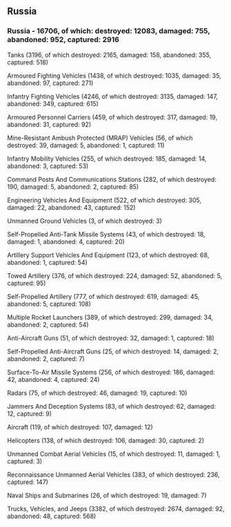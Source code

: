 
 
 ## Russia
 
 ### Russia - 16706, of which: destroyed: 12083, damaged: 755, abandoned: 952, captured: 2916

 

 

 Tanks (3196, of which destroyed: 2165, damaged: 158, abandoned: 355, captured: 518)

 Armoured Fighting Vehicles (1438, of which destroyed: 1035, damaged: 35, abandoned: 97, captured: 271)

 Infantry Fighting Vehicles (4246, of which destroyed: 3135, damaged: 147, abandoned: 349, captured: 615)

 Armoured Personnel Carriers (459, of which destroyed: 317, damaged: 19, abandoned: 31, captured: 92)

 Mine-Resistant Ambush Protected (MRAP) Vehicles (56, of which destroyed: 39, damaged: 5, abandoned: 1, captured: 11)

 Infantry Mobility Vehicles (255, of which destroyed: 185, damaged: 14, abandoned: 3, captured: 53)

 Command Posts And Communications Stations (282, of which destroyed: 190, damaged: 5, abandoned: 2, captured: 85)

 Engineering Vehicles And Equipment (522, of which destroyed: 305, damaged: 22, abandoned: 43, captured: 152)

 Unmanned Ground Vehicles (3, of which destroyed: 3)

 Self-Propelled Anti-Tank Missile Systems (43, of which destroyed: 18, damaged: 1, abandoned: 4, captured: 20)

 Artillery Support Vehicles And Equipment (123, of which destroyed: 68, abandoned: 1, captured: 54)

 Towed Artillery (376, of which destroyed: 224, damaged: 52, abandoned: 5, captured: 95)

 Self-Propelled Artillery (777, of which destroyed: 619, damaged: 45, abandoned: 5, captured: 108)

 Multiple Rocket Launchers (389, of which destroyed: 299, damaged: 34, abandoned: 2, captured: 54)

 Anti-Aircraft Guns (51, of which destroyed: 32, damaged: 1, captured: 18)

 Self-Propelled Anti-Aircraft Guns (25, of which destroyed: 14, damaged: 2, abandoned: 2, captured: 7)

 Surface-To-Air Missile Systems (256, of which destroyed: 186, damaged: 42, abandoned: 4, captured: 24)

 Radars (75, of which destroyed: 46, damaged: 19, captured: 10)

 Jammers And Deception Systems (83, of which destroyed: 62, damaged: 12, captured: 9)

 Aircraft (119, of which destroyed: 107, damaged: 12)

 Helicopters (138, of which destroyed: 106, damaged: 30, captured: 2)

 Unmanned Combat Aerial Vehicles (15, of which destroyed: 11, damaged: 1, captured: 3)

 Reconnaissance Unmanned Aerial Vehicles (383, of which destroyed: 236, captured: 147)

 Naval Ships and Submarines (26, of which destroyed: 19, damaged: 7)

 Trucks, Vehicles, and Jeeps (3382, of which destroyed: 2674, damaged: 92, abandoned: 48, captured: 568)


